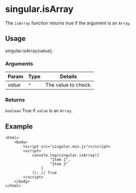 # singular.isArray

The `isArray` function returns true if the argument is an `Array`.

## Usage

singular.isArray(value);

### Arguments

| Param | Type | Details |
| ----- | ---- | ------- |
| _value_ | `*` | The value to check. |

### Returns

`boolean` True if `value` is an `Array`.

## Example

	<html>
		<body>
			<script src="singular.min.js"></script>
			<script>
				console.log(singular.isArray([
						"Item 1",
						"Item 2"
					]
				)); // True
			</script>
		</body>
	</html>
